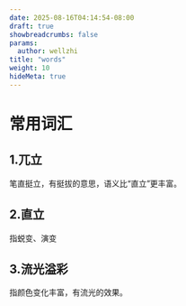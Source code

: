 ```yaml
---
date: 2025-08-16T04:14:54-08:00
draft: true
showbreadcrumbs: false
params:
  author: wellzhi
title: "words"
weight: 10
hideMeta: true
---
```



# 常用词汇

## 1.兀立

笔直挺立，有挺拔的意思，语义比“直立”更丰富。

## 2.直立
指蜕变、演变

## 3.流光溢彩
指颜色变化丰富，有流光的效果。

